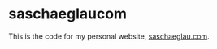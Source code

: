 saschaeglaucom
==============

This is the code for my personal website, [saschaeglau.com](http://www.saschaeglau.com).
